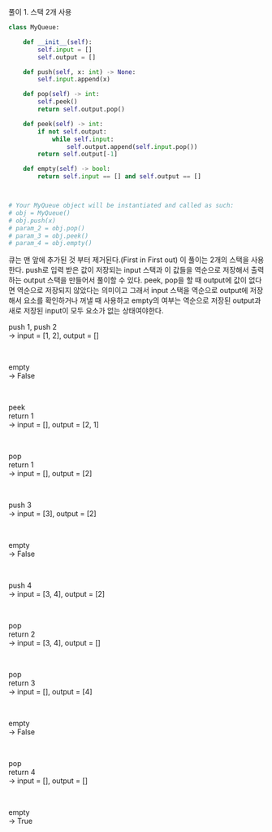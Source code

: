 풀이 1. 스택 2개 사용

```py
class MyQueue:

    def __init__(self):
        self.input = []
        self.output = []

    def push(self, x: int) -> None:
        self.input.append(x)

    def pop(self) -> int:
        self.peek()
        return self.output.pop()

    def peek(self) -> int:
        if not self.output:
            while self.input:
                self.output.append(self.input.pop())
        return self.output[-1]

    def empty(self) -> bool:
        return self.input == [] and self.output == []



# Your MyQueue object will be instantiated and called as such:
# obj = MyQueue()
# obj.push(x)
# param_2 = obj.pop()
# param_3 = obj.peek()
# param_4 = obj.empty()
```

큐는 맨 앞에 추가된 것 부터 제거된다.(First in First out)
이 풀이는 2개의 스택을 사용한다.
push로 입력 받은 값이 저장되는 input 스택과 이 값들을 역순으로 저장해서 출력하는 output 스택을 만들어서 풀이할 수 있다.
peek, pop을 할 때 output에 값이 없다면 역순으로 저장되지 않았다는 의미이고 그래서 input 스택을 역순으로 output에 저장해서 요소를 확인하거나 꺼낼 때 사용하고 empty의 여부는 역순으로 저장된 output과 새로 저장된 input이 모두 요소가 없는 상태여야한다.

push 1, push 2 <br />
-> input = [1, 2], output = [] <br />

<br />

empty <br />
-> False <br />

<br />

peek <br />
return 1 <br />
-> input = [], output = [2, 1] <br />

<br />

pop <br />
return 1 <br />
-> input = [], output = [2] <br />

<br />

push 3 <br />
-> input = [3], output = [2] <br />

<br />

empty <br />
-> False <br />

<br />

push 4 <br />
-> input = [3, 4], output = [2] <br />

<br />

pop <br />
return 2 <br />
-> input = [3, 4], output = [] <br />

<br />

pop <br />
return 3 <br />
-> input = [], output = [4] <br />

<br />

empty <br />
-> False <br />

<br />

pop <br />
return 4 <br />
-> input = [], output = [] <br />

<br />

empty <br />
-> True <br />
